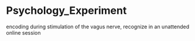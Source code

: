 # Psychology_Experiment
encoding during stimulation of the vagus nerve, recognize in an unattended online session
